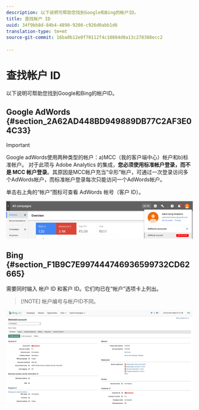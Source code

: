 ```yaml
---
description: 以下说明可帮助您找到Google和Bing的帐户ID。
title: 查找帐户 ID
uuid: 34f9bb8d-84b4-4890-9200-c926d0abb1d6
translation-type: tm+mt
source-git-commit: 16ba0b12e0f70112f4c10804d0a13c278388ecc2

---
```



# 查找帐户 ID

以下说明可帮助您找到Google和Bing的帐户ID。

## Google AdWords {#section_2A62AD448BD949889DB77C2AF3E04C33}

>[!IMPORTANT]
>
>Google adWords使用两种类型的帐户：a)MCC（我的客户端中心）帐户和b)标准帐户。 对于此项与 Adobe Analytics 的集成，**您必须使用标准帐户登录，而不是 MCC 帐户登录**。其原因是MCC帐户充当“伞形”帐户，可通过一次登录访问多个AdWords帐户，而标准帐户登录每次只能访问一个AdWords帐户。

单击右上角的“帐户”图标可查看 AdWords 帐号（客户 ID）。

![](assets/google_account.png)

## Bing {#section_F1B9C7E997444746936599732CD62665}

需要同时输入 帐户 ID 和客户 ID。它们均已在“帐户”选项卡上列出。

> [!NOTE] 帐户编号与帐户ID不同。

![](assets/bing_id.png)
